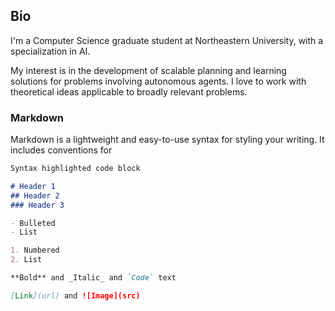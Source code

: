 ## Bio

I'm a Computer Science graduate student at Northeastern University, with a specialization in AI.

My interest is in the development of scalable planning and learning solutions for problems involving autonomous agents. I love to work with theoretical ideas applicable to broadly relevant problems.

### Markdown

Markdown is a lightweight and easy-to-use syntax for styling your writing. It includes conventions for

```markdown
Syntax highlighted code block

# Header 1
## Header 2
### Header 3

- Bulleted
- List

1. Numbered
2. List

**Bold** and _Italic_ and `Code` text

[Link](url) and ![Image](src)
```

